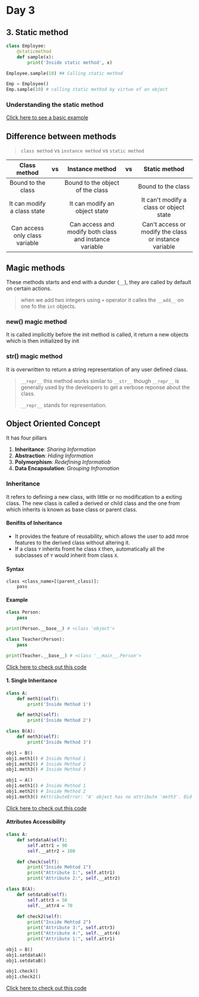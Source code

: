 # Day 3

## 3. Static method

```python
class Employee:
    @staticmethod
    def sample(x):
        print('Inside static method', x)

Employee.sample(10) ## Calling static method

Emp = Employee()
Emp.sample(10) # calling static method by virtue of an object
```

### Understanding the static method

[Click here to see a basic example](./staticmethod/basic.py)

## Difference between methods

> `class method` vs `instance method` vs `static method`

| Class method | vs | Instance method | vs | Static method |
|:------------:|:------------:|:-------------:|:------------:|:---------------:|
|Bound to the class||Bound to the object of the class||Bound to the class|
|It can modify a class state||It can modify an object state||It can't modify a class or object state|
|Can access only class variable||Can access and modify both class and instance variable||Can't access or modify the class or instance variable|

## Magic methods

These methods starts and end with a dunder (`__`), they are called by default on certain actions.

> when we add two integers using `+` operator it calles the `__add__` on one fo the `int` objects.

### new() magic method

It is called implicitly before the init method is called, it return a new objects which is then initialized by init

### str() magic method

It is overwritten to return a string representation of any user defined class.

> `__repr__` this method works similar to `__str__` though `__repr__` is generally used by the developers to get a verbose reponse about the class.
>
> `__repr__` stands for representation.

## Object Oriented Concept

It has four pillars

1. **Inheritance**: _Sharing Information_
2. **Abstraction**: _Hiding Information_
3. **Polymorphism**: _Redefining Informatiob_
4. **Data Encapsulation**: _Grouping Infromation_

### Inheritance

It refers to defining a new class, with little or no modification to a exiting class.
The new class is called a derived or child class and the one from which inherits is known as base class or parent class.

#### Benifits of Inheritance

- It provides the feature of reusability, which allows the user to add mroe features to the derived class without altering it.
- If a class `Y` inherits fromt he class `X` then, automatically all the subclasses of `Y` would inherit from class `X`.

#### Syntax

```psudo
class <class_name>[(parent_class)]:
    pass
```

#### Example

```python
class Person:
    pass

print(Person.__base__) # <class 'object'>

class Teacher(Person):
    pass

print(Teacher.__base__) # <class '__main__.Person'>
```

[Click here to check out this code](./OOPs_Concepts/inheritance/basic.py)

#### 1. Single Inheritance

```python
class A:
    def meth1(self):
        print('Inside Method 1')

    def meth2(self):
        print('Inside Method 2')

class B(A):
    def meth3(self):
        print('Inside Method 3')

obj1 = B()
obj1.meth1() # Inside Method 1
obj1.meth2() # Inside Method 2
obj1.meth3() # Inside Method 3

obj1 = A()
obj1.meth1() # Inside Method 1
obj1.meth2() # Inside Method 2
obj1.meth3() #AttributeError: 'A' object has no attribute 'meth3'. Did you mean: 'meth1'?
```

[Click here to check out this code](./OOPs_Concepts/inheritance/implementation.py)

#### Attributes Accessibility

```python
class A:
    def setdataA(self):
        self.attr1 = 90
        self.__attr2 = 100

    def check(self):
        print("Inside Mehtod 1")
        print("Attribute 1:", self.attr1)
        print("Attribute 2:", self.__attr2)

class B(A):
    def setdataB(self):
        self.attr3 = 50
        self.__attr4 = 70
    
    def check2(self):
        print("Inside Mehtod 2")
        print("Attribute 3:", self.attr3)
        print("Attribute 4:", self.__attr4)
        print("Attribute 1:", self.attr1)

obj1 = B()
obj1.setdataA()
obj1.setdataB()

obj1.check()
obj1.check2()
```

[Click here to check out this code](./OOPs_Concepts/inheritance/attribute_accessibility.py)
